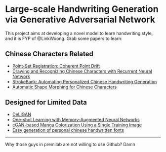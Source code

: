 # Large-scale Handwriting Generation via Generative Adversarial Network
This project aims at developing a novel model to learn handwriting style, and it is FYP of @LinkWoong. Grab some papers to learn:

## Chinese Characters Related
- [Point-Set Registration: Coherent Point Drift](https://arxiv.org/abs/0905.2635)
- [Drawing and Recognizing Chinese Characters with Recurrent Neural Network](https://arxiv.org/abs/1606.06539)
- [StrokeBank: Automating Personalized Chinese Handwriting Generation](https://www.aaai.org/ocs/index.php/IAAI/IAAI14/paper/view/8259/8674)
- [Automatic Shape Morphing for Chinese Characters](dl.acm.org/citation.cfm?id=2407748)

## Designed for Limited Data
- [DeLiGAN](https://arxiv.org/abs/1706.02071)
- [One-shot Learning with Memory-Augmented Neural Networks](https://arxiv.org/abs/1605.06065)
- [cGAN-based Manga Colorization Using a Single Training Image](https://arxiv.org/abs/1706.06918)
- [Easy generation of personal chinese handwritten fonts](http://ieeexplore.ieee.org/document/6011892/)
-------------------------------------------------------
Why those guys in premilab are not willing to use Github? Damn
